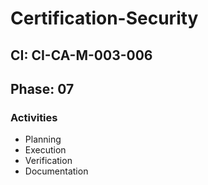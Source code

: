# Certification-Security

## CI: CI-CA-M-003-006
## Phase: 07

### Activities
- Planning
- Execution
- Verification
- Documentation

